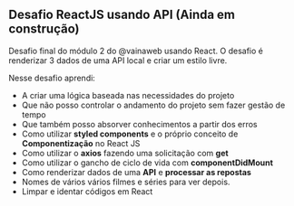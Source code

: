 
## Desafio ReactJS usando API **(Ainda em construção)**

Desafio final do módulo 2 do @vainaweb usando React. O desafio é renderizar 3 dados de uma API local e criar um estilo livre. 

Nesse desafio aprendi: 
- A criar uma lógica baseada nas necessidades do projeto
- Que não posso controlar o andamento do projeto sem fazer gestão de tempo 
- Que também posso absorver conhecimentos a partir dos erros
- Como utilizar **styled components** e o próprio conceito de **Componentização** no React JS
- Como utilizar o **axios** fazendo uma solicitação com **get**
- Como utilizar o gancho de ciclo de vida com **componentDidMount**
- Como renderizar dados de uma **API** e **processar as repostas**
- Nomes de vários vários filmes e séries para ver depois.
- Limpar e identar códigos em React
